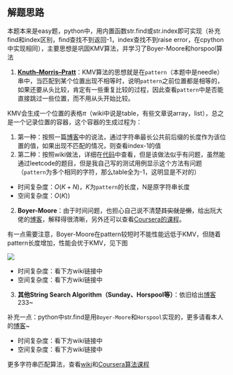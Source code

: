 ## 解题思路
本题本来是easy题，python中，用内置函数str.find或str.index即可实现（补充find和index区别，find查找不到返回-1，index查找不到raise error，在cpython中实现相同），主要思想是巩固KMV算法，并学习了Boyer-Moore和horspool算法

1. **[Knuth–Morris–Pratt](https://en.wikipedia.org/wiki/Knuth%E2%80%93Morris%E2%80%93Pratt_algorithm)**：KMV算法的思想就是在`pattern`（本题中是needle）串中，当匹配到某个位置出现不相等时，说明`pattern`之前位置都是相等的，如果还要从头比较，肯定有一些重复比较的过程，因此查看`pattern`中是否能直接跳过一些位置，而不用从头开始比较。

KMV会生成一个位置的表格$\pi$（wiki中说是table，有些文章说array，list），总之是一个记录位置的容器，这个容器的生成过程为：
1. 第一种：按照一篇[博客](https://www.cnblogs.com/gaochundong/p/string_matching.html)中的说法，通过字符串最长公共前后缀的长度作为该位置的值，如果出现不匹配的情况，则查看index-1的值
2. 第二种：按照wiki做法，详细在[代码](.\kmv_wiki.py)中查看，但是该做法似乎有问题，虽然能通过leetcode的题目，但是我自己写的测试用例显示这个方法有问题（`pattern`为多个相同的字符，那么table全为-1，这明显是不对的）
 + 时间复杂度：$O(K+N)$，$K$为`pattern`的长度，N是原字符串长度
 + 空间复杂度：$O(K))$

2. **Boyer-Moore**：由于时间问题，也担心自己说不清楚~~其实就是懒~~，给出阮大佬的[博客](http://www.ruanyifeng.com/blog/2013/05/boyer-moore_string_search_algorithm.html)，解释得很清晰，另外还可以查看[Coursera的课程](https://www.coursera.org/lecture/algorithms-part2/boyer-moore-CYxOT)。

有一点需要注意，Boyer-Moore在pattern较短时不能性能远低于KMV，但随着pattern长度增加，性能会优于KMV，见下图

![](http://orion.lcg.ufrj.br/Dr.Dobbs/books/book5/236_a.gif)

 + 时间复杂度：看下方wiki链接中
 + 空间复杂度：看下方wiki链接中

3. **其他String Search Algorithm（Sunday、Horspool等）**：依旧给出[博客](https://blog.csdn.net/qq_33515733/article/details/81163135) 233~

补充一点：python中str.find是用`Boyer-Moore`和`Horspool`实现的，更多请看本人的[博客](https://pfan8.github.io/2020/01/24/python%E6%BA%90%E7%A0%81%E6%8E%A2%E7%A9%B6/)~

 + 时间复杂度：看下方wiki链接中
 + 空间复杂度：看下方wiki链接中


更多字符串匹配算法，查看[wiki](https://en.wikipedia.org/wiki/String-searching_algorithm)和[Coursera算法课程](https://www.coursera.org/lecture/algorithms-part2/boyer-moore-CYxOT)
